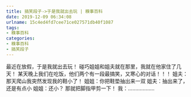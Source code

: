 ```yaml
---
title: 搞笑段子->于是我就出去玩 | 糗事百科
date: 2019-12-09 06:34:08
urlname: 15c4ed4fd7cee71ce027571db40f1087
tags: 
- 糗事百科
categories:
- 糗事百科
- 搞笑段子
---
```

最近在放假，于是我就出去玩！   碰巧姐姐和姐夫就在那里，我就在他家住了几天！     某天晚上我们在吃饭，他们两个有一段最搞笑，又寒心的对话！！！    姐夫：那天爬山我突然发现我的鞋小了！    姐姐：你把鞋垫抽出来一双    姐夫：抽出来了，还是有点小    姐姐：还小？    那就把脚指甲剪一下！    我：………………


